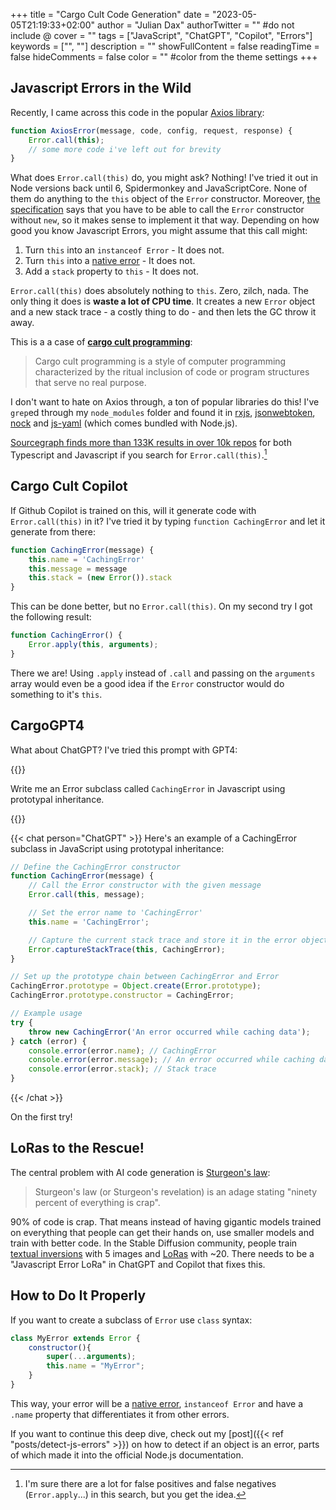 +++
title = "Cargo Cult Code Generation"
date = "2023-05-05T21:19:33+02:00"
author = "Julian Dax"
authorTwitter = "" #do not include @
cover = ""
tags = ["JavaScript", "ChatGPT", "Copilot", "Errors"]
keywords = ["", ""]
description = ""
showFullContent = false
readingTime = false
hideComments = false
color = "" #color from the theme settings
+++

## Javascript Errors in the Wild

Recently, I came across this code in the popular [Axios library](https://github.com/axios/axios/blob/21a5ad34c4a5956d81d338059ac0dd34a19ed094/lib/core/AxiosError.js):

```javascript
function AxiosError(message, code, config, request, response) {
    Error.call(this);
    // some more code i've left out for brevity
}
```

What does `Error.call(this)` do, you might ask? Nothing! I've tried it out in
Node versions back until 6, Spidermonkey and JavaScriptCore. None of them do anything to the `this` object of the
`Error` constructor. Moreover, [the specification](https://262.ecma-international.org/13.0/#sec-error-constructor)
says that you have to be able to call the `Error` constructor without `new`, so it makes sense to implement it
that way. Depending on how good you know Javascript Errors, you might assume that this call might:

1. Turn `this` into an `instanceof Error` - It does not.
2. Turn `this` into a [native error](https://nodejs.org/dist/latest-v20.x/docs/api/util.html#utiltypesisnativeerrorvalue) - It does not.
3. Add a `stack` property to `this` - It does not.

`Error.call(this)` does absolutely nothing to `this`. Zero, zilch, nada. The only thing it does is **waste a lot of CPU time**.
It creates a new `Error` object and a new stack trace - a costly thing to do - and then lets the GC throw it away.

This is a a case of **[cargo cult programming](https://en.wikipedia.org/wiki/Cargo_cult_programming)**:
> Cargo cult programming is a style of computer programming characterized by the ritual inclusion of code or program structures that serve no real purpose.


I don't want to hate on Axios through, a ton of popular libraries do this! I've `grep`ed through my `node_modules` folder and
found it in [rxjs](https://github.com/ReactiveX/rxjs/blob/6e3e5e49cb735289a8e8796dc58e682468a36028/src/internal/util/createErrorClass.ts), [jsonwebtoken](https://github.com/auth0/node-jsonwebtoken/blob/a99fd4b473e257c2f50ff69c716db1c520bf9a78/lib/JsonWebTokenError.js), [nock](https://github.com/nock/nock/blob/76a8df2562536a583c60872665172cc4d965994b/lib/intercept.js#L24) and [js-yaml](https://github.com/nodeca/js-yaml/blob/0d3ca7a27b03a6c974790a30a89e456007d62976/lib/exception.js#L27) (which comes bundled with Node.js).

[Sourcegraph finds more than 133K results in over 10k repos](https://sourcegraph.com/search?q=context:global+%28language:JavaScript+OR+language:TypeScript%29+content:%22Error.call%28this%29%22+count:1000000&patternType=standard&sm=0&groupBy=repo)
for both Typescript and Javascript if you search for `Error.call(this)`.[^1]

## Cargo Cult Copilot

If Github Copilot is trained on this, will it generate code with `Error.call(this)` in it? I've tried it by typing
`function CachingError` and let it generate from there:

```Javascript
function CachingError(message) {
    this.name = 'CachingError'
    this.message = message
    this.stack = (new Error()).stack
}
```
This can be done better, but no `Error.call(this)`. On my second try I got the following result:

```Javascript
function CachingError() {
    Error.apply(this, arguments);
}
```
There we are! Using `.apply` instead of `.call` and passing on the `arguments` array would even be a good idea
if the `Error` constructor would do something to it's `this`.


## CargoGPT4

What about ChatGPT? I've tried this prompt with GPT4:

{{<chat person="Julian">}}

Write me an Error subclass called `CachingError` in Javascript using prototypal inheritance.

{{</chat>}}

{{< chat person="ChatGPT" >}} Here's an example of a CachingError subclass in JavaScript using prototypal inheritance:

```JavaScript
// Define the CachingError constructor
function CachingError(message) {
    // Call the Error constructor with the given message
    Error.call(this, message);

    // Set the error name to 'CachingError'
    this.name = 'CachingError';

    // Capture the current stack trace and store it in the error object
    Error.captureStackTrace(this, CachingError);
}

// Set up the prototype chain between CachingError and Error
CachingError.prototype = Object.create(Error.prototype);
CachingError.prototype.constructor = CachingError;

// Example usage
try {
    throw new CachingError('An error occurred while caching data');
} catch (error) {
    console.error(error.name); // CachingError
    console.error(error.message); // An error occurred while caching data
    console.error(error.stack); // Stack trace
}
```
{{< /chat >}}



On the first try!

## LoRas to the Rescue!

The central problem with AI code generation is [Sturgeon's law](https://en.wikipedia.org/wiki/Sturgeon%27s_law):
> Sturgeon's law (or Sturgeon's revelation) is an adage stating "ninety percent of everything is crap".

90% of code is crap. That means instead of having gigantic models trained on everything that people
can get their hands on, use smaller models and train with better code. In the Stable Diffusion community, people train
[textual inversions](https://arxiv.org/abs/2208.01618) with 5 images and [LoRas](https://arxiv.org/abs/2106.09685) with ~20.
There needs to be a "Javascript Error LoRa" in ChatGPT and Copilot that fixes this.


## How to Do It Properly

If you want to create a subclass of `Error` use `class` syntax:

```JavaScript
class MyError extends Error {
    constructor(){
        super(...arguments);
        this.name = "MyError";
    }
}

```

This way, your error will be a [native error](https://nodejs.org/dist/latest-v20.x/docs/api/util.html#utiltypesisnativeerrorvalue), `instanceof Error` and have a `.name` property that differentiates it from other errors.

If you want to continue this deep dive, check out my [post]({{< ref "posts/detect-js-errors" >}}) on how to detect if an object is an error, parts of which made it into the official Node.js documentation.

[^1]: I'm sure there are a lot for false positives and false negatives (`Error.apply`...) in this search, but you get the idea.



